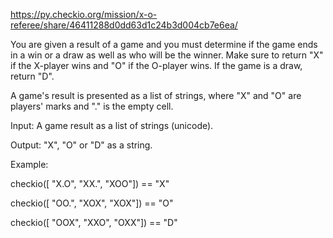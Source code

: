 https://py.checkio.org/mission/x-o-referee/share/46411288d0dd63d1c24b3d004cb7e6ea/

You are given a result of a game and you must determine if the game ends in a win or a draw as well as who will be the winner. 
Make sure to return "X" if the X-player wins and "O" if the O-player wins. If the game is a draw, return "D".

A game's result is presented as a list of strings, where "X" and "O" are players' marks and "." is the empty cell.

Input: A game result as a list of strings (unicode).

Output: "X", "O" or "D" as a string.

Example:

checkio([
    "X.O",
    "XX.",
    "XOO"]) == "X"

checkio([
    "OO.",
    "XOX",
    "XOX"]) == "O"

checkio([
    "OOX",
    "XXO",
    "OXX"]) == "D"
